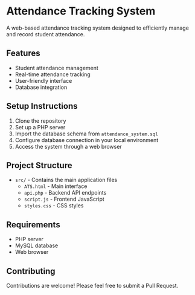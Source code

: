 # Attendance Tracking System

A web-based attendance tracking system designed to efficiently manage and record student attendance.

## Features

- Student attendance management
- Real-time attendance tracking
- User-friendly interface
- Database integration

## Setup Instructions

1. Clone the repository
2. Set up a PHP server
3. Import the database schema from `attendance_system.sql`
4. Configure database connection in your local environment
5. Access the system through a web browser

## Project Structure

- `src/` - Contains the main application files
  - `ATS.html` - Main interface
  - `api.php` - Backend API endpoints
  - `script.js` - Frontend JavaScript
  - `styles.css` - CSS styles

## Requirements

- PHP server
- MySQL database
- Web browser

## Contributing

Contributions are welcome! Please feel free to submit a Pull Request.